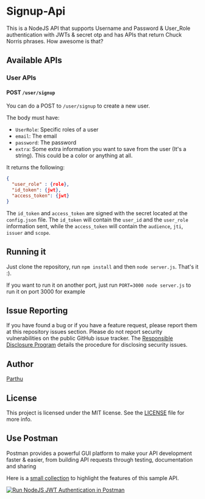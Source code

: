 
# Signup-Api

This is a NodeJS API that supports Username and Password & User_Role authentication with JWTs & secret otp and has APIs that return Chuck Norris phrases. How awesome is that?

## Available APIs

### User APIs

#### POST `/user/signup`

You can do a POST to `/user/signup` to create a new user.

The body must have:

* `UserRole`: Specific roles of a user
* `email`: The email
* `password`: The password
* `extra`: Some extra information you want to save from the user (It's a string). This could be a color or anything at all.

It returns the following:

```json
{
  "user_role" : {role},
  "id_token": {jwt},
  "access_token": {jwt}
}
```

The `id_token` and `access_token` are signed with the secret located at the `config.json` file. The `id_token` will contain the `user_id` and the `user_role` information sent, while the `access_token` will contain the `audience`, `jti`, `issuer` and `scope`.


## Running it

Just clone the repository, run `npm install` and then `node server.js`. That's it :).

If you want to run it on another port, just run `PORT=3000 node server.js` to run it on port 3000 for example

## Issue Reporting

If you have found a bug or if you have a feature request, please report them at this repository issues section. Please do not report security vulnerabilities on the public GitHub issue tracker. The [Responsible Disclosure Program](https://auth0.com/whitehat) details the procedure for disclosing security issues.

## Author

[Parthu](https://github.com/Parthudi)

## License

This project is licensed under the MIT license. See the [LICENSE](LICENSE) file for more info.


## Use Postman

Postman provides a powerful GUI platform to make your API development faster & easier, from building API requests through testing, documentation and sharing

Here is a [small collection](https://documenter.getpostman.com/view/3232248/auth0-nodejs-jwt-auth/7LnAi4o) to highlight the features of this sample API.

[![Run NodeJS JWT Authentication in Postman](https://run.pstmn.io/button.svg)](https://app.getpostman.com/run-collection/c57ddc507592c436662c)
